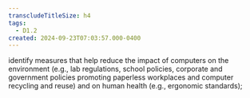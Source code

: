 ```yaml
---
transcludeTitleSize: h4
tags:
  - D1.2
created: 2024-09-23T07:03:57.000-0400
---
```

identify measures that help reduce the impact of computers on the environment (e.g., lab regulations, school policies, corporate and government policies promoting paperless workplaces and computer recycling and reuse) and on human health (e.g., ergonomic standards);